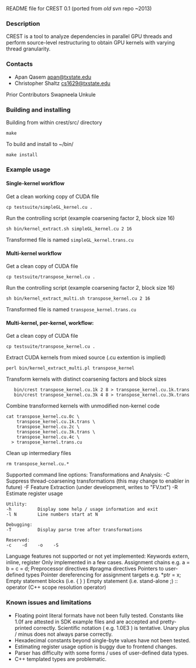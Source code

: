 README file for CREST 0.1 (ported from _old_ svn repo ~2013)

### Description 

CREST is a tool to analyze dependencies in parallel GPU threads and perform source-level restructuring to obtain GPU kernels with varying
thread granularity.


### Contacts

   * Apan Qasem          apan@txstate.edu
   * Christopher Shaltz      cs1629@txstate.edu

Prior Contributors
    Swapneela Unkule



### Building and installing

Building from within crest/src/ directory

```
make
```

To build and install to ~/bin/

```
make install
```

### Example usage

#### Single-kernel workflow

Get a clean working copy of CUDA file
```
cp testsuite/simpleGL_kernel.cu .
```

Run the controlling script (example coarsening factor 2, block size 16)
```
sh bin/kernel_extract.sh simpleGL_kernel.cu 2 16
```
Transformed file is named `simpleGL_kernel.trans.cu`


#### Multi-kernel workflow

Get a clean copy of CUDA file
```
cp testsuite/transpose_kernel.cu .
```
Run the controlling script (example coarsening factor 2, block size 16)
```
sh bin/kernel_extract_multi.sh transpose_kernel.cu 2 16
```
Transformed file is named `transpose_kernel.trans.cu`


#### Multi-kernel, per-kernel, workflow:

Get a clean copy of CUDA file
```
cp testsuite/transpose_kernel.cu .
```
Extract CUDA kernels from mixed source (.cu extention is implied)
```
perl bin/kernel_extract_multi.pl transpose_kernel
```
Transform kernels with distinct coarsening factors and block sizes
```
   bin/crest transpose_kernel.cu.1k 2 8 > transpose_kernel.cu.1k.trans
   bin/crest transpose_kernel.cu.3k 4 8 > transpose_kernel.cu.3k.trans
```
Combine transformed kernels with unmodified non-kernel code
```
cat transpose_kernel.cu.0c \
    transpose_kernel.cu.1k.trans \
    transpose_kernel.cu.2c \
    transpose_kernel.cu.3k.trans \
    transpose_kernel.cu.4c \
  > transpose_kernel.trans.cu
```
Clean up intermediary files
```
rm transpose_kernel.cu.*
```

Supported command line options:
    Transformations and Analysis:
    -C          Suppress thread-coarsening transformations
                    (this may change to enabler in future)
    -F          Feature Extraction (under development, writes to "FV.txt")
    -R          Estimate register usage
    
    Utility:
    -h          Display some help / usage information and exit
    -l N        Line numbers start at N
    
    Debugging:
    -T          Display parse tree after transformations
	
    Reserved:
    -c    -d    -o    -S


Language features not supported or not yet implemented:
    Keywords extern, inline, register
        Only implemented in a few cases.
    Assignment chains
        e.g.  a = b = c = d;
    Preprocessor directives
    #pragma directives
    Pointers to user-defined types
    Pointer dereferencing for assignment targets
        e.g. *ptr = x;
    Empty statement blocks (i.e. { } )
    Empty statement (i.e. stand-alone ;)
    :: operator (C++ scope resolution operator)


### Known issues and limitations

   * Floating point literal formats have not been fully tested.
        Constants like 1.0f are attested in SDK example files and
            are accepted and pretty-printed correctly.
        Scientific notation ( e.g. 1.0E3 ) is tentative.
        Unary plus / minus does not always parse correctly.
   *  Hexadecimal constants beyond single-byte values have not been tested.
   *  Estimating register usage option is buggy due to frontend changes.
   *  Parser has difficulty with some forms / uses of user-defined data types.
   *  C++ templated types are problematic.
    


